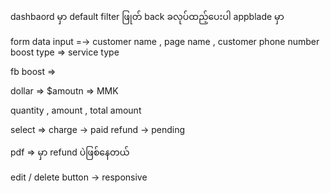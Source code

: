 dashbaord မှာ default filter ဖြုတ် 
back ခလုပ်ထည့်ပေးပါ appblade မှာ 





form data input =-> customer name ,  page name  , customer  phone number 
boost type => service type 


fb boost => 



dollar => $amoutn => MMK

quantity  , amount , total amount 



select => charge -> paid 
refund -> pending 

pdf => မှာ refund ပဲဖြစ်နေတယ် 


edit / delete button -> responsive
